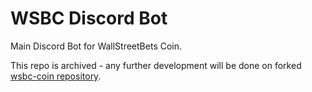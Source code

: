 # WSBC Discord Bot
Main Discord Bot for WallStreetBets Coin.

This repo is archived - any further development will be done on forked [wsbc-coin repository](https://github.com/wsbc-coin/WSBC-DiscordBot).
